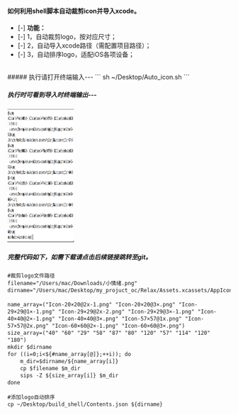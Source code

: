#### 如何利用shell脚本自动裁剪icon并导入xcode。 </br>
- [-] **功能：**
- [-] 1，自动裁剪logo，按对应尺寸；
- [-] 2，自动导入xcode路径（需配置项目路径）；
- [-] 3，自动排序logo，适配iOS各项设备；
</br>
##### 执行请打开终端输入---
```
sh ~/Desktop/Auto_icon.sh
```

##### 执行时可看到导入时终端输出---  </br>
<img src="/source/auto_icon.png" alt="如何利用shell脚本自动裁剪icon并导入xcode" height="300" width="150" >

##### 完整代码如下，如需下载请点击后续链接跳转至git。
```
#裁剪logo文件路径
filename="/Users/mac/Downloads/小情绪.png"
dirname="/Users/mac/Desktop/my_projuct_oc/Relax/Assets.xcassets/AppIcon.appiconset/"

name_array=("Icon-20×20@2x-1.png" "Icon-20×20@3×.png" "Icon-29×29@1×-1.png" "Icon-29×29@2x-2.png" "Icon-29×29@3×-1.png" "Icon-40×40@2×-1.png" "Icon-40×40@3×.png" "Icon-57×57@1x.png" "Icon-57×57@2x.png" "Icon-60×60@2×-1.png" "Icon-60×60@3×.png")
size_array=("40" "60" "29" "58" "87" "80" "120" "57" "114" "120" "180")
mkdir $dirname
for ((i=0;i<${#name_array[@]};++i)); do
    m_dir=$dirname/${name_array[i]}
    cp $filename $m_dir
    sips -Z ${size_array[i]} $m_dir
done

#添加logo自动排序
cp ~/Desktop/build_shell/Contents.json ${dirname}
```
